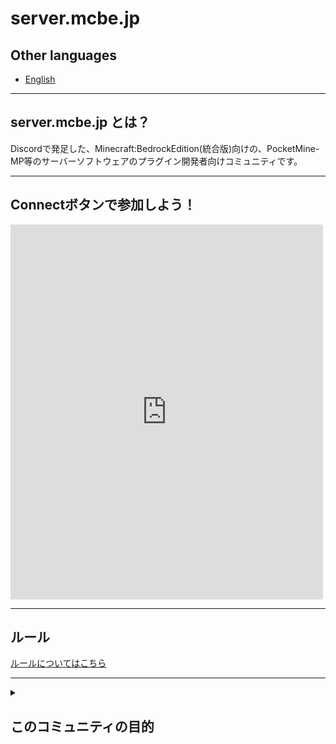 # server.mcbe.jp

## Other languages

- [English](/index_en)

***

## server.mcbe.jp とは？

Discordで発足した、Minecraft:BedrockEdition(統合版)向けの、PocketMine-MP等のサーバーソフトウェアのプラグイン開発者向けコミュニティです。  

***

## Connectボタンで参加しよう！

<iframe src="https://discordapp.com/widget?id=521032598945005578&theme=dark" width="500" height="600" allowtransparency="true" frameborder="0"></iframe>

***

## ルール

[ルールについてはこちら](/rules)

***

<details>

<summary><h2>このコミュニティの目的</h2></summary>

### 現在起きている問題

日本に於いて、Minecraft:BedrockEdition(以降 _MCBE_ と呼ぶ)のサーバーについてのコミュニティは主に[Lobi](https://lobi.co)なのだが、  
以下のLobiの仕様により、情報のリサイクルと共有が円滑に行かず、**プログラミングができる人**、**出来ない人**の差が広がりに広がってしまった。  
つまり、(当然だが)Lobiは開発者に向いていない。

#### ＊スレッド制

古い情報はどんどん流されていき、同時に多くの人の目に触れるべき新しい情報も、リーダーやサブリーダーがまとめなければ、流されていく。
また、1スレッドにつき100レスまですることができるが、一度レスするとそれ以降のレスの通知が全てプッシュ通知される(これを切ると自分宛てのメッセージさえも見逃す)。
そしてその通知をタップしてアプリを起動するとアプリが落ちる。
不便で仕方がない。

#### ＊グループのシステムの緩さ

管理権限を持つのはリーダー1人、サブリーダー3人。
荒らしが来ても当該のチャットはこの4人しか削除できないので、普通のユーザーは

1. 管理権限者に荒らしが来たことを知らせること
2. 運営に通報すること

しか出来ない。

#### ＊そもそも開発者向けではない

元々ゲームのコミュニティ向けで、開発者ではなく楽しむプレイヤー向けなので当然ながらコードハイライトや、他サービスとの連携は出来ない。

***

## 解決案

そのため、MCBEの総合フォーラム、[MCBEForum](forum.mcbe.jp)と本Discordコミュニティで連携し、上記の問題を一掃しようと考えた。

具体的には、

### > 古い情報が流されていく

Discordではチャットでコミュニケーションを取るため、質問に対する高速なレスポンスや、雑談目的での使用ができることが強みだが、古い情報についてはスレッド制のLobiに劣る。  
この点についてはMCBEForumと連携し、**残したい情報、有用な情報**についてはそちらで話したり、まとめる場とする。  

### > グループのシステムの緩さ

Discordでは荒らし防止の為、スパム対策のBotを導入している上、管理者権限を持つスタッフが6人(2019/2/5現在)もいる。
また、もし管理者権限を持つスタッフが信用できない、任せられないときには不信任決議もできるようになっている。

### > そもそも開発者向けではない

Discord、MCBEForum共にコードハイライトに対応しており、DiscordではBotを使って開発者を支援するシステムを構築している。

</details>